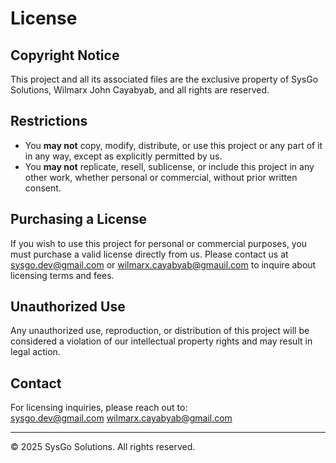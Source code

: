 # License

## Copyright Notice

This project and all its associated files are the exclusive property of SysGo Solutions, Wilmarx John Cayabyab, and all rights are reserved.

## Restrictions

- You **may not** copy, modify, distribute, or use this project or any part of it in any way, except as explicitly permitted by us.
- You **may not** replicate, resell, sublicense, or include this project in any other work, whether personal or commercial, without prior written consent.

## Purchasing a License

If you wish to use this project for personal or commercial purposes, you must purchase a valid license directly from us. Please contact us at sysgo.dev@gmail.com or wilmarx.cayabyab@gmauil.com to inquire about licensing terms and fees.

## Unauthorized Use

Any unauthorized use, reproduction, or distribution of this project will be considered a violation of our intellectual property rights and may result in legal action.

## Contact

For licensing inquiries, please reach out to:  
sysgo.dev@gmail.com
wilmarx.cayabyab@gmail.com

---

© 2025 SysGo Solutions. All rights reserved.
